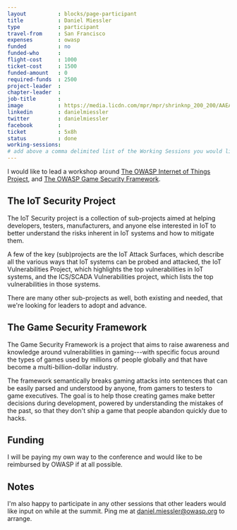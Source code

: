 ```yaml
---
layout          : blocks/page-participant
title           : Daniel Miessler
type            : participant
travel-from     : San Francisco
expenses        : owasp
funded          : no
funded-who      :
flight-cost     : 1000
ticket-cost     : 1500
funded-amount   : 0
required-funds  : 2500
project-leader  :
chapter-leader  :
job-title       :
image           : https://media.licdn.com/mpr/mpr/shrinknp_200_200/AAEAAQAAAAAAAAeEAAAAJDRjM2MzY2RkLThiY2UtNGIzYi1hMDk5LWFkY2ViZDRjMTAxMg.jpg
linkedin        : danielmiessler
twitter         : danielmiessler
facebook        :
ticket          : 5x8h
status          : done
working-sessions:
# add above a comma delimited list of the Working Sessions you would like to attend (use the session's title)
---
```


I would like to lead a workshop around [The OWASP Internet of Things Project](https://www.owasp.org/index.php/OWASP_Internet_of_Things_Project), and [The OWASP Game Security Framework](https://www.owasp.org/index.php/OWASP_Game_Security_Framework_Project).

## The IoT Security Project

The IoT Security project is a collection of sub-projects aimed at helping developers, testers, manufacturers, and anyone else interested in IoT to better understand the risks inherent in IoT systems and how to mitigate them.

A few of the key (sub)projects are the IoT Attack Surfaces, which describe all  the various ways that IoT systems can be probed and attacked, the IoT Vulnerabilities Project, which highlights the top vulnerabilities in IoT systems, and the ICS/SCADA Vulnerabilities project, which lists the top vulnerabilities in those systems.

There are many other sub-projects as well, both existing and needed, that we're looking for leaders to adopt and advance.

## The Game Security Framework

The Game Security Framework is a project that aims to raise awareness and knowledge around vulnerabilities in gaming---with specific focus around the types of games used by millions of people globally and that have become a multi-billion-dollar industry.

The framework semantically breaks gaming attacks into sentences that can be easily parsed and understood by anyone, from gamers to testers to game executives. The goal is to help those creating games make better decisions during development, powered by understanding the mistakes of the past, so that  they don't ship a game that people abandon quickly due to hacks.

## Funding

I will be paying my own way to the conference and would like to be reimbursed by OWASP if at all possible.

## Notes

I'm also happy to participate in any other sessions that other leaders would like input on while at the summit. Ping me at daniel.miessler@owasp.org to arrange.
